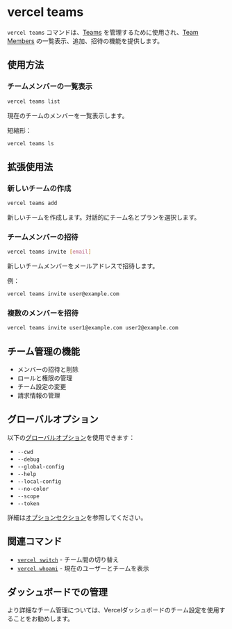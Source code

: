 # vercel teams

`vercel teams` コマンドは、[Teams](/docs/accounts/create-a-team) を管理するために使用され、[Team Members](/docs/rbac/managing-team-members) の一覧表示、追加、招待の機能を提供します。

## 使用方法

### チームメンバーの一覧表示

```bash
vercel teams list
```

現在のチームのメンバーを一覧表示します。

短縮形：

```bash
vercel teams ls
```

## 拡張使用法

### 新しいチームの作成

```bash
vercel teams add
```

新しいチームを作成します。対話的にチーム名とプランを選択します。

### チームメンバーの招待

```bash
vercel teams invite [email]
```

新しいチームメンバーをメールアドレスで招待します。

例：

```bash
vercel teams invite user@example.com
```

### 複数のメンバーを招待

```bash
vercel teams invite user1@example.com user2@example.com
```

## チーム管理の機能

- メンバーの招待と削除
- ロールと権限の管理
- チーム設定の変更
- 請求情報の管理

## グローバルオプション

以下の[グローバルオプション](/docs/cli/global-options)を使用できます：

- `--cwd`
- `--debug`
- `--global-config`
- `--help`
- `--local-config`
- `--no-color`
- `--scope`
- `--token`

詳細は[オプションセクション](/docs/cli/global-options)を参照してください。

## 関連コマンド

- [`vercel switch`](/docs/cli/switch) - チーム間の切り替え
- [`vercel whoami`](/docs/cli/whoami) - 現在のユーザーとチームを表示

## ダッシュボードでの管理

より詳細なチーム管理については、Vercelダッシュボードのチーム設定を使用することをお勧めします。

